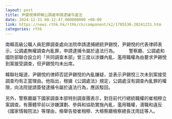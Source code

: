 ```yaml
---
layout: post
title: 尹錫悅律師稱公調處申請逮捕令違法
date: 2024-12-31 00:12:47.000000000 +08:00
link: https://news.rthk.hk/rthk/ch/component/k2/1785536-20241231.htm
categories: rthk
---
```


南韓高級公職人員犯罪調查處向法院申請逮捕總統尹錫悅，尹錫悅的代表律師表示，公調處無權調查內亂罪，申請逮捕令屬於違法行為。 
  　　
警察廳、公調處和國防部聯合設立的「共同調查本部」曾三度以涉嫌內亂、濫用職權為由要求尹錫悅到案接受調查，但尹錫悅均未出席。 

韓聯社報道，尹錫悅的律師否認尹錫悅的內亂嫌疑，並表示尹錫悅三次未到案接受調查均有正當理由。他指出，根據《公調處法》規定，公調處沒有調查內亂罪的權限，向法院提請簽發逮捕令屬於違法行為，應該駁回。 

另外，警察廳屬下國家調查本部特別調查團表示，對目前代行總統職權的崔相穆立案調查。有團體早前以涉嫌謀劃、參與和協助實施內亂，濫用職權，瀆職和違反《國家情報院法》等理由，檢舉告發崔相穆、大檢察廳檢察總長沈雨廷等人。 
  　　
  　　
